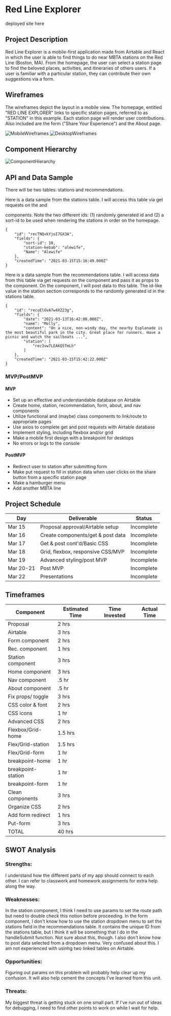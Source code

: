 # Red Line Explorer

deployed site here

## Project Description

Red Line Explorer is a mobile-first application made from Airtable and React in which the user is able to find things to do near MBTA stations on the Red Line (Boston, MA). From the homepage, the user can select a station page to find the beloved places, activities, and itineraries of others users. If a user is familiar with a particular station, they can contribute their own suggestions via a form.

## Wireframes

The wireframes depict the layout in a mobile view. The homepage, entitled "RED LINE EXPLORER" links to specific station pages, referred to as "STATION" in this example. Each station page will render user contributions. Also included are the form ("Share Your Experience") and the About page.

![MobileWireframes](https://i.imgur.com/2aVTSrH.jpg)
![DesktopWireframes](https://i.imgur.com/hdtHEr9.jpg)

## Component Hierarchy
![ComponentHierarchy](https://i.imgur.com/qHpTsLP.jpeg)

## API and Data Sample

There will be two tables: stations and recommendations.

Here is a data sample from the stations table. I will access this table via get requests on the <Home /> and <Form /> components. Note the two different ids: (1) randomly generated id and (2) a sort-id to be used when rendering the stations in order on the homepage.
```
{
    "id": "recTNQvkYjoI7GX3A",
    "fields": {
        "sort-id": 10,
        "station-kebab": "alewife",
        "Name": "Alewife"
    },
    "createdTime": "2021-03-15T15:16:49.000Z"
}
```

Here is a data sample from the recommendations table. I will access data from this table via get requests on the <Station /> component and pass it as props to the <Recommendation /> component. On the <Form /> component, I will post data to this table. The id-like value in the station section corresponds to the randomly generated id in the stations table.
```        
{
    "id": "recuElOvA7w4XZ23g",
    "fields": {
        "date": "2021-03-13T16:42:00.000Z",
        "name": "Molly",
        "content": "On a nice, non-windy day, the nearby Esplanade is the most beautiful park in the city. Great place for runners. Have a picnic and watch the sailboats ...",
        "station": [
            "rec3vw7LEAKQ5TmLh"
        ]
    },
    "createdTime": "2021-03-15T15:42:22.000Z"
}
```

### MVP/PostMVP

#### MVP
- Set up an effective and understandable database on Airtable
- Create home, station, recommendation, form, about, and nav components
- Utilize functional and (maybe) class components to link/route to appropriate pages
- Use axios to complete get and post requests with Airtable database
- Implement styling, including flexbox and/or grid
- Make a mobile first design with a breakpoint for desktops
- No errors or logs to the console

#### PostMVP
- Redirect user to station after submitting form
- Make put request to fill in station data when user clicks on the share button from a specific station page
- Make a hamburger menu
- Add another MBTA line

## Project Schedule

| Day       | Deliverable                       | Status     |
| --------- | --------------------------------- | ---------- |
| Mar 15    | Proposal approval/Airtable setup  | Incomplete |
| Mar 16    | Create components/get & post data | Incomplete |
| Mar 17    | Get & post cont'd/Basic CSS       | Incomplete |
| Mar 18    | Grid, flexbox, responsive CSS/MVP | Incomplete |
| Mar 19    | Advanced styling/post MVP         | Incomplete |
| Mar 20-21 | Post MVP                          | Incomplete |
| Mar 22    | Presentations                     | Incomplete |

## Timeframes

| Component         | Estimated Time | Time Invested | Actual Time |
| ----------------- | -------------- | ------------- | ----------- |
| Proposal          | 2 hrs          |               |             |
| Airtable          | 3 hrs          |               |             |
| Form component    | 2 hrs          |               |             |
| Rec. component    | 1 hrs          |               |             |
| Station component | 3 hrs          |               |             |
| Home component    | 3 hrs          |               |             |
| Nav component     | .5 hr          |               |             |
| About component   | .5 hr          |               |             |
| Fix props/ toggle | 3 hrs          |               |             |
| CSS color & font  | 2 hrs          |               |             |
| CSS icons         | 1 hr           |               |             |
| Advanced CSS       | 2 hrs          |               |             |
| Flexbox/Grid-home | 1.5 hrs        |               |             |
| Flex/Grid-station | 1.5 hrs        |               |             |
| Flex/Grid-form    | 1 hr           |               |             |
| breakpoint-home   | 1 hr           |               |             |
| breakpoint-station| 1 hr           |               |             |
| breakpoint-form   | 1 hr           |               |             |
| Clean components  | 3 hrs          |               |             |
| Organize CSS      | 2 hrs          |               |             |
| Add form redirect | 1 hrs          |               |             |
| Put-form          | 3 hrs          |               |             |
| TOTAL             | 40 hrs         |               |             |


## SWOT Analysis

### Strengths:
I understand how the different parts of my app should connect to each other. I can refer to classwork and homework assignments for extra help along the way.

### Weaknesses:
In the station component, I think I need to use params to set the route path but need to double check this notion before proceeding.
In the form component, I don't know how to use the station dropdown menu to set the stations field in the recommendations table. It contains the unique ID from the stations table, but I think it will be something that I do in the handleSubmit function. Not sure about this, though. I also don't know how to post data selected from a dropdown menu. Very confused about this.
I am not experienced with usinhg two linked tables on Airtable.

### Opportunities:
Figuring out params on this problem will probably help clear up my confusion. It will also help cement the concepts I've learned from this unit.

### Threats:
My biggest threat is getting stuck on one small part. If I've run out of ideas for debugging, I need to find other points to work on while I wait for help. 
